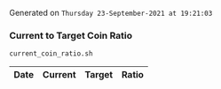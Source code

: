 Generated on `Thursday 23-September-2021 at 19:21:03`

### Current to Target Coin Ratio
`current_coin_ratio.sh`

Date|Current|Target|Ratio
---|---|---|---

